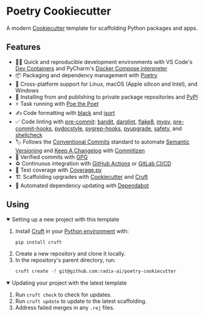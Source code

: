 # Poetry Cookiecutter

A modern [Cookiecutter](https://cookiecutter.readthedocs.io) template for scaffolding Python packages and apps.

## Features

- 🧑‍💻 Quick and reproducible development environments with VS Code's [Dev Containers](https://code.visualstudio.com/docs/remote/containers) and PyCharm's [Docker Compose interpreter](https://www.jetbrains.com/help/pycharm/using-docker-compose-as-a-remote-interpreter.html#docker-compose-remote)
- 📦 Packaging and dependency management with [Poetry](https://github.com/python-poetry/poetry)
- 🌈 Cross-platform support for Linux, macOS (Apple silicon and Intel), and Windows
- 🚚 Installing from and publishing to private package repositories and [PyPI](https://pypi.org/)
- ⚡️ Task running with [Poe the Poet](https://github.com/nat-n/poethepoet)
- ✍️ Code formatting with [black](https://github.com/psf/black) and [isort](https://github.com/PyCQA/isort)
- ✅ Code linting with [pre-commit](https://pre-commit.com/): [bandit](https://github.com/PyCQA/bandit), [darglint](https://github.com/terrencepreilly/darglint), [flake8](https://github.com/PyCQA/flake8), [mypy](https://github.com/python/mypy), [pre-commit-hooks](https://github.com/pre-commit/pre-commit-hooks), [pydocstyle](https://github.com/PyCQA/pydocstyle), [pygrep-hooks](https://github.com/pre-commit/pygrep-hooks), [pyupgrade](https://github.com/asottile/pyupgrade), [safety](https://github.com/pyupio/safety), and [shellcheck](https://github.com/koalaman/shellcheck)
- 🏷 Follows the [Conventional Commits](https://www.conventionalcommits.org/) standard to automate [Semantic Versioning](https://semver.org/) and [Keep A Changelog](https://keepachangelog.com/) with [Commitizen](https://github.com/commitizen-tools/commitizen)
- 💌 Verified commits with [GPG](https://gnupg.org/)
- ♻️ Continuous integration with [GitHub Actions](https://docs.github.com/en/actions) or [GitLab CI/CD](https://docs.gitlab.com/ee/ci/)
- 🧪 Test coverage with [Coverage.py](https://github.com/nedbat/coveragepy)
- 🏗 Scaffolding upgrades with [Cookiecutter](https://github.com/cookiecutter/cookiecutter) and [Cruft](https://github.com/cruft/cruft)
- 🧰 Automated dependency updating with [Dependabot](https://docs.github.com/en/code-security/supply-chain-security/keeping-your-dependencies-updated-automatically/about-dependabot-version-updates)

## Using

<details open>
<summary>Setting up a new project with this template</summary>

1. Install [Cruft](https://cruft.github.io/cruft/) in your [Python environment](https://github.com/pyenv/pyenv-virtualenv) with:
   ```sh
   pip install cruft
   ```
2. Create a new repository and clone it locally.
3. In the repository's parent directory, run:
   ```sh
   cruft create -f git@github.com:radix-ai/poetry-cookiecutter
   ```

</details>

<details open>
<summary>Updating your project with the latest template</summary>

1. Run `cruft check` to check for updates.
2. Run `cruft update` to update to the latest scaffolding.
3. Address failed merges in any `.rej` files.

</details>
